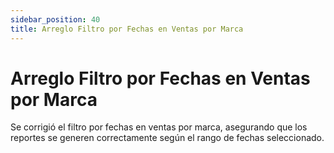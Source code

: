 ```yaml
---
sidebar_position: 40
title: Arreglo Filtro por Fechas en Ventas por Marca
---
```


# Arreglo Filtro por Fechas en Ventas por Marca

Se corrigió el filtro por fechas en ventas por marca, asegurando que los reportes se generen correctamente según el rango de fechas seleccionado.

